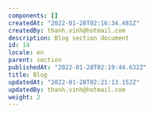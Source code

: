 ```yaml
---
components: []
createdAt: "2022-01-28T02:16:34.481Z"
createdBy: thanh.vinh@hotmail.com
description: Blog section document
id: 14
locale: en
parent: section
publishedAt: "2022-01-28T02:19:44.632Z"
title: Blog
updatedAt: "2022-01-28T02:21:13.152Z"
updatedBy: thanh.vinh@hotmail.com
weight: 2
---
```


